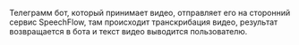 Телеграмм бот, который принимает видео, отправляет его на сторонний сервис SpeechFlow, там происходит транскрибация видео, результат возвращается в бота и текст видео выводится пользователю.
